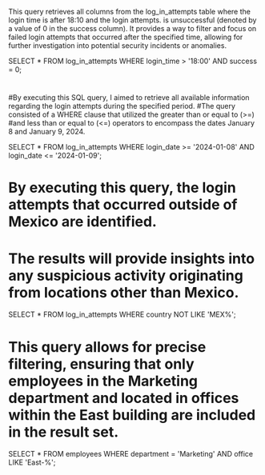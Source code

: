 This query retrieves all columns from the log_in_attempts table where the login time is after 18:10 and the login attempts.
 is unsuccessful (denoted by a value of 0 in the success column). It provides a way to filter and focus on failed login
 attempts that occurred after the specified time, allowing for further investigation into potential security incidents or anomalies.


SELECT *
FROM log_in_attempts
WHERE login_time > '18:00' AND success = 0;


#
#


#By executing this SQL query, I aimed to retrieve all available information regarding the login attempts during the specified period. 
#The query consisted of a WHERE clause that utilized the greater than or equal to (>=) 
#and less than or equal to (<=) operators to encompass the dates January 8 and January 9, 2024.

SELECT *
FROM log_in_attempts
WHERE login_date >= '2024-01-08' AND login_date <= '2024-01-09';

#
#

# By executing this query, the login attempts that occurred outside of Mexico are identified. 
# The results will provide insights into any suspicious activity originating from locations other than Mexico.

SELECT *
FROM log_in_attempts
WHERE country NOT LIKE 'MEX%';

#
#
# This query allows for precise filtering, ensuring that only employees in the Marketing department and located in offices within the East building are included in the result set.  
SELECT *
FROM employees
WHERE department = 'Marketing' AND office LIKE 'East-%';












